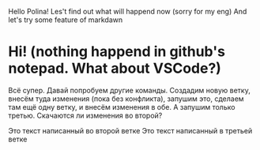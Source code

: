 Hello Polina!
Les't find out what will happend now (sorry for my eng)
And let's try some feature of markdawn

# Hi! (nothing happend in github's notepad. What about VSCode?)

Всё супер. Давай попробуем другие команды.
Создадим новую ветку, внесём туда изменения (пока без конфликта), запушим это, сделаем там ещё одну ветку, и внесём изменения в обе. А запушим только третью. Скачаются ли изменения во второй?

Это текст написанный во второй ветке
Это текст написанный в третьей ветке